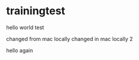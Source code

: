 # trainingtest




hello world test

changed from mac locally
changed in mac locally 2


hello again